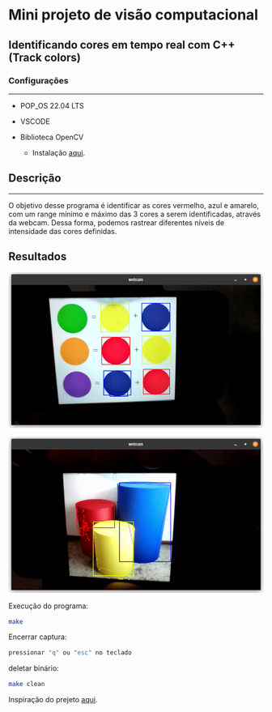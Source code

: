 # Mini projeto de visão computacional

## Identificando cores em tempo real com C++ (Track colors)

### Configurações

---

* POP_OS 22.04 LTS

* VSCODE

* Biblioteca OpenCV
  * Instalação [aqui](https://github.com/isaacvssilva/Learning-C-Plus-Plus/blob/main/recursos/install-opencv-cpp.md).

## Descrição

---

O objetivo desse programa é identificar as cores vermelho, azul e amarelo, com um range mínimo e máximo das 3 cores a serem identificadas, através da webcam. Dessa forma, podemos rastrear diferentes níveis de intensidade das cores definidas.

## Resultados

![1](img/img1.png)

![2](img/img2.png)

Execução do programa:

```sh
make
```

Encerrar captura:

```sh
pressionar "q" ou "esc" no teclado
```

deletar binário:

```sh
make clean
```

Inspiração do prejeto [aqui](https://suzana-svm.medium.com/vis%C3%A3o-computacional-detec%C3%A7%C3%A3o-de-cores-em-tempo-real-utilizando-python-e-opencv-a466444d40e).
